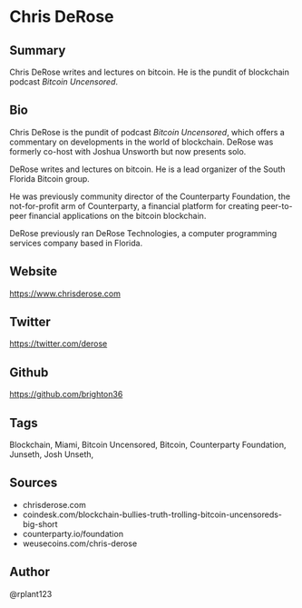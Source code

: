 # Chris DeRose

## Summary
Chris DeRose writes and lectures on bitcoin. He is the pundit of blockchain podcast *Bitcoin Uncensored*.

## Bio
Chris DeRose is the pundit of podcast *Bitcoin Uncensored*, which offers a commentary on developments in the world of blockchain. DeRose was formerly co-host with Joshua Unsworth but now presents solo.

DeRose writes and lectures on bitcoin. He is a lead organizer of the South Florida Bitcoin group. 

He was previously community director of the Counterparty Foundation, the not-for-profit arm of Counterparty, a financial platform for creating peer-to-peer financial applications on the bitcoin blockchain. 

DeRose previously ran DeRose Technologies, a computer programming services company based in Florida. 

## Website
https://www.chrisderose.com

## Twitter
https://twitter.com/derose

## Github
https://github.com/brighton36

## Tags
Blockchain, Miami, Bitcoin Uncensored, Bitcoin, Counterparty Foundation, Junseth, Josh Unseth,

## Sources
- chrisderose.com
- coindesk.com/blockchain-bullies-truth-trolling-bitcoin-uncensoreds-big-short
- counterparty.io/foundation
- weusecoins.com/chris-derose

## Author
@rplant123
